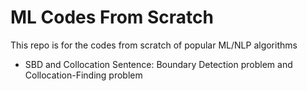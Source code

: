 # ML Codes From Scratch

This repo is for the codes from scratch of popular ML/NLP algorithms


- SBD and Collocation Sentence: 
Boundary Detection problem and Collocation-Finding problem
